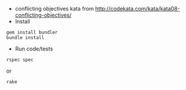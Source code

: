 - conflicting objectives kata from http://codekata.com/kata/kata08-conflicting-objectives/
- Install
```
gem install bundler
bundle install
```
- Run code/tests
```
rspec spec
```
or
```
rake
```
